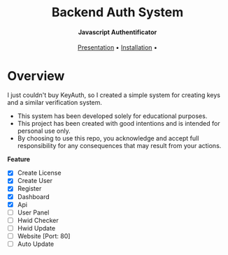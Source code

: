 <h1 align="center">
  <br>
  Backend Auth System
  <br>
</h1>

<h4 align="center">Javascript Authentificator</h4>

<p align="center">
  <a href="#overview">Presentation</a>
  •
  <a href="#installation">Installation</a>
  •
</p>

# Overview

I just couldn't buy KeyAuth, so I created a simple system for creating keys and a similar verification system.
- This system has been developed solely for educational purposes.
- This project has been created with good intentions and is intended for personal use only.
- By choosing to use this repo, you acknowledge and accept full responsibility for any consequences that may result from your actions.

**Feature**
- [x] Create License
- [x] Create User
- [x] Register
- [x] Dashboard
- [x] Api
- [ ] User Panel
- [ ] Hwid Checker
- [ ] Hwid Update
- [ ] Website [Port: 80]
- [ ] Auto Update
